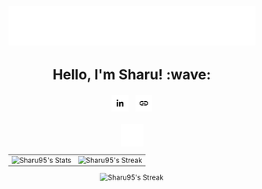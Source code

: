 <img style="width: 100%; height: 80%;" src="header.svg" />
<h1 align="center">Hello, I'm Sharu! :wave:</h1>
<div align="center">
  <div>
    <a href="https://www.linkedin.com/in/sharanankulam/"><img style="width: 35px; height: 35px; margin: 5px" src="linkedin.svg" /></a>
    <!-- <a href="https://medium.com/@sharanan.kulam"><img style="width: 35px; height: 35px; margin: 5px" src="medium.svg" /></a> -->
    <!-- <a href="https://twitter.com/_sharu20"><img style="width: 35px; height: 35px; margin: 5px" src="twitter.svg" /></a> -->
    <a href="https://sharanankulam.com/"><img style="width: 35px; height: 35px; margin: 5px" src="link.svg" /></a>
  </div>
  <br />
  <img style="width: 45px;" src="divider.svg" />
  <br />
</div>

<div align="center">
  <!-- <img style="background-image: url('space.svg')" src="rocket.svg"> -->
  <!-- <img style="float:right; width: 300px; height: 300px; border-radius: 100%" src="space.svg">
  <img style="float:right; margin: 60px -240px 0 0" src="rocket.svg"> -->
</div>

<div align="center">

<div align="center">

  <table>
    <tr>
      <td>
        <img src="https://github-readme-stats.vercel.app/api?username=Sharu95&theme=default&show_icons=true&hide_border=true&count_private=true" alt="Sharu95's Stats" />
      </td>
      <td>
        <img src="https://github-readme-stats.vercel.app/api/top-langs/?username=Sharu95&theme=default&show_icons=true&hide_border=true&layout=compact" alt="Sharu95's Streak" />
      </td>
    </tr>
  </table>

</div>

<div align="center">

  <img src="https://github-readme-streak-stats.herokuapp.com/?user=Sharu95&theme=default&hide_border=true" alt="Sharu95's Streak" />


  <!-- ![](https://github-contributor-stats.vercel.app/api?username=Sharu95&limit=5&theme=codeSTACKr&combine_all_yearly_contributions=false) -->

</div>